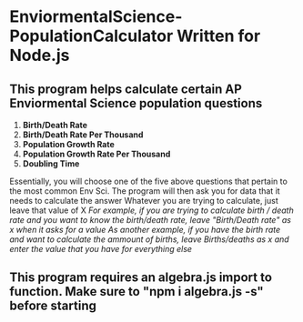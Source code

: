 # EnviormentalScience-PopulationCalculator Written for Node.js 
## This program helps calculate certain AP Enviormental Science population questions
1) **Birth/Death Rate**
2) **Birth/Death Rate Per Thousand**
3) **Population Growth Rate**
4) **Population Growth Rate Per Thousand**
5) **Doubling Time**

Essentially, you will choose one of the five above questions that pertain to the most common Env Sci.
The program will then ask you for data that it needs to calculate the answer
Whatever you are trying to calculate, just leave that value of X
*For example, if you are trying to calculate birth / death rate and you want to know the birth/death rate, leave "Birth/Death rate" as x when it asks for a value*
*As another example, if you have the birth rate and want to calculate the ammount of births, leave Births/deaths as x and enter the value that you have for everything else*


## This program requires an algebra.js import to function. Make sure to "npm i algebra.js -s" before starting




